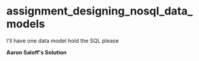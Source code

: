 # assignment_designing_nosql_data_models
I'll have one data model hold the SQL please

**Aaron Saloff's Solution**
